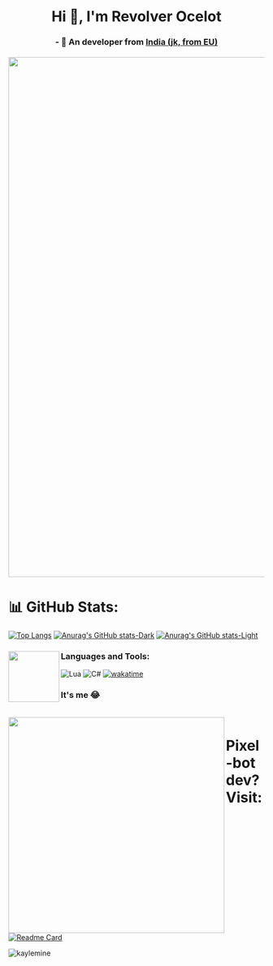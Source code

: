 <h1 align="center">Hi 👋, I'm Revolver Ocelot</h1>
<h3 align="center"> - 🚽 An developer from <a href="https://www.youtube.com/watch?v=7iUiVa2tfFo">India (jk, from EU)</a> 
<br><br>
<img align="center" width="1024" src="https://i.imgur.com/zD6SeaE.gif"> 
</h3>


# 📊 GitHub Stats:
[![Top Langs](https://github-readme-stats.vercel.app/api/top-langs/?username=KayleMine&theme=ayu-mirage&layout=donut&exclude_repo=Telegram-WoW-Whisper,wor-tortle,KayleMine)](https://github.com/anuraghazra/github-readme-stats)
[![Anurag's GitHub stats-Dark](https://github-readme-stats.vercel.app/api?username=KayleMine&show_icons=true&theme=dark#gh-dark-mode-only)](https://github.com/anuraghazra/github-readme-stats#gh-dark-mode-only)
[![Anurag's GitHub stats-Light](https://github-readme-stats.vercel.app/api?username=KayleMine&show_icons=true&theme=default#gh-light-mode-only)](https://github.com/anuraghazra/github-readme-stats#gh-light-mode-only)

<h3 align="left"> Languages and Tools: <img align="left" width="100" src="https://i.imgur.com/DXtc9zQ.png"></h3>

![Lua](https://img.shields.io/badge/lua-%232C2D72.svg?style=plastic&logo=lua&logoColor=white) ![C#](https://img.shields.io/badge/c%23-%23239120.svg?style=plastic&logo=c-sharp&logoColor=white) 
[![wakatime](https://wakatime.com/badge/user/e329cc7e-d829-4e73-96ac-54060a6b950b.svg)](https://wakatime.com/@e329cc7e-d829-4e73-96ac-54060a6b950b)
### It's me 😂
<a href="https://discord.com/users/900996616339742731"> <br>
<img align="left" width="425" src="https://lanyard.kyrie25.me/api/900996616339742731?imgStyle=square&gradient=be123c-ffffff-be123c-be123c&bg=0d1117&idleMessage=Shalashaska">
</a>

# Pixel-bot dev? Visit:
[![Readme Card](https://github-readme-stats.vercel.app/api/pin/?username=KayleMine&repo=RunAsLibrary)](https://github.com/KayleMine/RunAsLibrary)
<p align="left"> <img src="https://komarev.com/ghpvc/?username=kaylemine&label=Profile%20views&color=0e75b6&style=flat" alt="kaylemine" /> </p>
